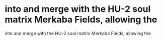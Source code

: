 # into and merge with the HU-2 soul matrix Merkaba Fields, allowing the

into and merge with the HU-2 soul matrix Merkaba Fields, allowing the